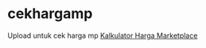 # cekhargamp
Upload untuk cek harga mp
<a href="https://pelitaonline.github.io/cekhargamp/Harga Jual MP.html">Kalkulator Harga Marketplace</a>
